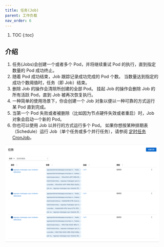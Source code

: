 ```yaml
---
title: 任务(Job)
parent: 工作负载
nav_order: 6
---
```


1. TOC
{:toc}

## 介绍

1. 任务(Jobs)会创建一个或者多个 Pod，并将继续重试 Pod 的执行，直到指定数量的 Pod 成功终止。
2. 随着 Pod 成功结束，Job 跟踪记录成功完成的 Pod 个数。 当数量达到指定的成功个数阈值时，任务（即 Job）结束。 
3. 删除 Job 的操作会清除所创建的全部 Pod。 挂起 Job 的操作会删除 Job 的所有活跃 Pod，直到 Job 被再次恢复执行。
4. 一种简单的使用场景下，你会创建一个 Job 对象以便以一种可靠的方式运行某 Pod 直到完成。 
5. 当第一个 Pod 失败或者被删除（比如因为节点硬件失效或者重启）时，Job 对象会启动一个新的 Pod。
6. 你也可以使用 Job 以并行的方式运行多个 Pod。 如果你想按某种排期表（Schedule）运行 Job（单个任务或多个并行任务），请参阅 [定时任务CronJob](../cronjobs)。


![](imgs/jobs.png)

